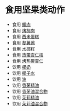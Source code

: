 # 食用坚果类动作  
- 食用 [椰肉](CoconutMeat.md)  
- 食用 [烤椰肉](CoconutMeatCooked.md)  
- 食用 [西米蛋糕](SagoCake.md)  
- 食用 [参薯酱](YamJam.md)  
- 食用 [水椰籽](NipaSeeds.md)  
- 食用 [热带杏仁核](TropicalAlmondKernels.md)  
- 食用 [烤热带杏仁](TropicalAlmondsRoasted.md)  
- 饮用 [椰奶](LQ_CoconutMilk.md)  
- 饮用 [椰子水](LQ_CoconutWater.md)  
- 饮用 [油](LQ_Oil.md)  
- 饮用 [香茅精油](LQ_OilCitronella.md)  
- 饮用 [香茅油混合物](LQ_OilCitronellaMix.md)  
- 饮用 [茉莉精油](LQ_OilJasmine.md)  
- 饮用 [茉莉油混合物](LQ_OilJasmineMix.md)  
